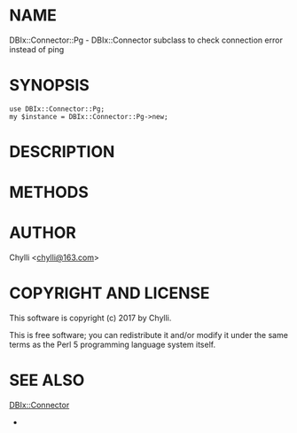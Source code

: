 # NAME

DBIx::Connector::Pg - DBIx::Connector subclass to check connection error instead of ping

# SYNOPSIS

    use DBIx::Connector::Pg;
    my $instance = DBIx::Connector::Pg->new;

# DESCRIPTION

# METHODS

# AUTHOR

Chylli &lt;chylli@163.com>

# COPYRIGHT AND LICENSE

This software is copyright (c) 2017 by Chylli.

This is free software; you can redistribute it and/or modify it under
the same terms as the Perl 5 programming language system itself.

# SEE ALSO

[DBIx::Connector](https://metacpan.org/pod/DBIx::Connector)

-
